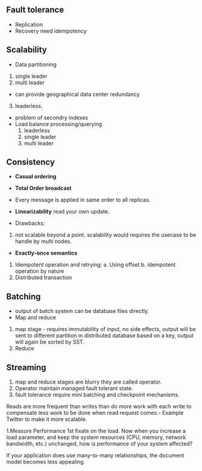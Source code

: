 ## Fault tolerance
 - Replication 
 - Recovery need idempotency 

## Scalability
 - Data partitioning
  1. single leader
  2. multi leader
   - can provide geographical data center redundancy
  3. leaderless. 
 - problem of secondry indexes 
 - Load balance processing/querying
    1. leaderless 
    2. single leader
    3. multi leader

## Consistency
 - **Casual ordering**

 - **Total Order broadcast** 
  - Every message is applied in same order to all replicas.
  - **Linearizability** read your own update.
  - Drawbacks:
   1. not scalable beyond a point. scalability would requires the usecase to be handle by multi nodes. 
 
 - **Exactly-once semantics**
  1. Idempotent operation and retrying: 
   a. Using offset
   b. idempotent operation by nature
  2. Distributed transaction
   
## Batching
 - output of batch system can be database files directly.
 - Map and reduce
 1. map stage - requires immutability of input, no side effects, output will be sent to different partition in distributed database based on a key, output will again be sorted by SST.
 2. Reduce


## Streaming 
 1. map and reduce stages are blurry they are called operator. 
 2. Operator maintain managed fault tolerant state.
 3. fault tolerance require mini batching and checkpoint mechanisms. 

Reads are more frequent than writes than do more work with each write to compensate less work to be done when read request comes.- Example Twitter to make it more scalable.

1.Measure Performance
1st fixate on the load. Now when you increase a load parameter, and keep the system resources (CPU, memory, network
bandwidth, etc.) unchanged, how is performance of your system affected?


If your application does use many-to-many relationships, the document model becomes less appealing.
